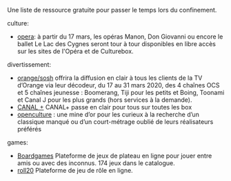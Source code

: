 Une liste de ressource gratuite pour passer le temps lors du confinement.

culture:

* [opera](https://www.lefigaro.fr/musique/l-opera-de-paris-met-en-ligne-gratuitement-ses-spectacles-pendant-le-confinement-20200316?fbclid=IwAR3R5Nu0ezRcXeq_7FwLUbNCzFN-MFpWPR7T-eFwfovPqhTvQleQro2qofI): à partir du 17 mars, les opéras Manon, Don Giovanni ou encore le ballet Le Lac des Cygnes seront tour à tour disponibles en libre accès sur les sites de l'Opéra et de Culturebox.

divertissement:

* [orange/sosh](https://www.sosh.fr/client) offrira la diffusion en clair à tous les clients de la TV d’Orange via leur décodeur, du 17 au 31 mars 2020, des 4 chaînes OCS et 5 chaînes jeunesse : Boomerang, Tiji pour les petits et Boing, Toonami et Canal J pour les plus grands (hors services à la demande).
* [CANAL +](https://twitter.com/canalplus/status/1239602821231775746) CANAL+ passe en clair pour tous sur toutes les box
* [openculture](http://www.openculture.com/freemoviesonline) : une mine d’or pour les curieux à la recherche d’un classique manqué ou d’un court-métrage oublié de leurs réalisateurs préférés

games:

* [Boardgames](https://boardgamearena.com/) Plateforme de jeux de plateau en ligne pour jouer entre amis ou avec des inconnus. 174 jeux dans le catalogue.
* [roll20](https://roll20.net) Plateforme de jeu de rôle en ligne.
